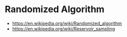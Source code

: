 # Randomized Algorithm

- <https://en.wikipedia.org/wiki/Randomized_algorithm>
- <https://en.wikipedia.org/wiki/Reservoir_sampling>